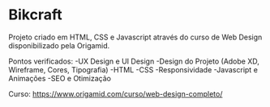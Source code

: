# Bikcraft
Projeto criado em HTML, CSS e Javascript através do curso de Web Design disponibilizado pela Origamid.

Pontos verificados:
-UX Design e UI Design
-Design do Projeto (Adobe XD, Wireframe, Cores, Tipografia)
-HTML
-CSS
-Responsividade
-Javascript e Animações
-SEO e Otimização

Curso: https://www.origamid.com/curso/web-design-completo/

